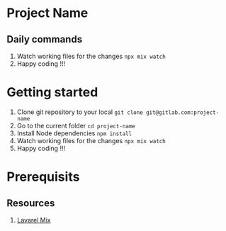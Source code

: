 # Project Name


## Daily commands

1. Watch working files for the changes `npx mix watch`
2. Happy coding !!!


# Getting started

1. Clone git repository to your local `git clone git@gitlab.com:project-name`
2. Go to the current folder `cd project-name`
3. Install Node dependencies `npm install`
4. Watch working files for the changes `npx mix watch`
5. Happy coding !!!


# Prerequisits

## Resources

1.  [Lavarel Mix](https://laravel-mix.com/)

